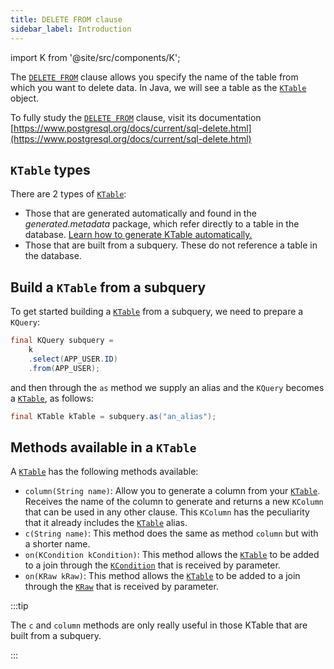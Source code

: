 ```yaml
---
title: DELETE FROM clause
sidebar_label: Introduction
---
```


import K from '@site/src/components/K';

The [`DELETE FROM`](/docs/delete-statement/delete-from/introduction) clause allows you specify the name of the table from which you want to delete data. In Java, we will see a table as the [`KTable`](/docs/delete-statement/delete-from/introduction#ktable-types) object.

To fully study the [`DELETE FROM`](/docs/delete-statement/delete-from/introduction) clause, visit its documentation [https://www.postgresql.org/docs/current/sql-delete.html](https://www.postgresql.org/docs/current/sql-delete.html)

## `KTable` types

There are 2 types of [`KTable`](/docs/delete-statement/delete-from/introduction#ktable-types):

- Those that are generated automatically and found in the _generated.metadata_ package, which refer directly to a table in the database. [Learn how to generate KTable automatically.](/docs/data-manipulation/introduction)
- Those that are built from a subquery. These do not reference a table in the database.

## Build a `KTable` from a subquery

To get started building a [`KTable`](/docs/delete-statement/delete-from/introduction#ktable-types) from a subquery, we need to prepare a `KQuery`:

```java
final KQuery subquery =
    k
    .select(APP_USER.ID)
    .from(APP_USER);
```

and then through the `as` method we supply an alias and the `KQuery` becomes a [`KTable`](/docs/delete-statement/delete-from/introduction#ktable-types), as follows:

```java
final KTable kTable = subquery.as("an_alias");
```

## Methods available in a `KTable`

A [`KTable`](/docs/delete-statement/delete-from/introduction#ktable-types) has the following methods available:

- `column(String name)`: Allow you to generate a column from your [`KTable`](/docs/delete-statement/delete-from/introduction#ktable-types). Receives the name of the column to generate and returns a new `KColumn` that can be used in any other clause. This `KColumn` has the peculiarity that it already includes the [`KTable`](/docs/delete-statement/delete-from/introduction#ktable-types) alias.
- `c(String name)`: This method does the same as method `column` but with a shorter name.
- `on(KCondition kCondition)`: This method allows the [`KTable`](/docs/delete-statement/delete-from/introduction#ktable-types) to be added to a join through the [`KCondition`](/docs/kcondition/introduction) that is received by parameter.
- `on(KRaw kRaw)`: This method allows the [`KTable`](/docs/delete-statement/delete-from/introduction#ktable-types) to be added to a join through the [`KRaw`](/docs/select-statement/select/introduction#7-kraw) that is received by parameter.

:::tip

The `c` and `column` methods are only really useful in those KTable that are built from a subquery.

:::